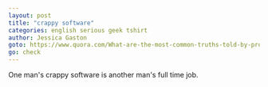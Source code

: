 ```yaml
---
layout: post
title: "crappy software"
categories: english serious geek tshirt
author: Jessica Gaston
goto: https://www.quora.com/What-are-the-most-common-truths-told-by-programmers?ref=speak.junglestar.org
go: check
---
```

One man's crappy software is another man's full time job.
